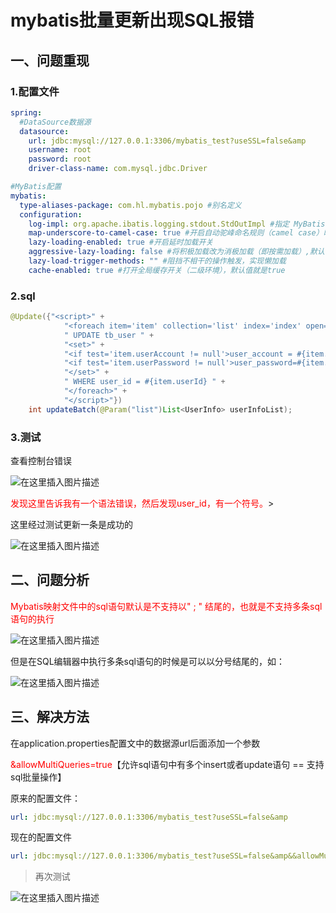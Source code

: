 # mybatis批量更新出现SQL报错

## 一、问题重现

### 1.配置文件

```yaml
spring:
  #DataSource数据源
  datasource:
    url: jdbc:mysql://127.0.0.1:3306/mybatis_test?useSSL=false&amp
    username: root
    password: root
    driver-class-name: com.mysql.jdbc.Driver

#MyBatis配置
mybatis:
  type-aliases-package: com.hl.mybatis.pojo #别名定义
  configuration:
    log-impl: org.apache.ibatis.logging.stdout.StdOutImpl #指定 MyBatis 所用日志的具体实现，未指定时将自动查找
    map-underscore-to-camel-case: true #开启自动驼峰命名规则（camel case）映射
    lazy-loading-enabled: true #开启延时加载开关
    aggressive-lazy-loading: false #将积极加载改为消极加载（即按需加载）,默认值就是false
    lazy-load-trigger-methods: "" #阻挡不相干的操作触发，实现懒加载
    cache-enabled: true #打开全局缓存开关（二级环境），默认值就是true
```

### 2.sql

```java
@Update({"<script>" +
            "<foreach item='item' collection='list' index='index' open='' close='' separator=';'>" +
            " UPDATE tb_user " +
            "<set>" +
            "<if test='item.userAccount != null'>user_account = #{item.userAccount},</if>" +
            "<if test='item.userPassword != null'>user_password=#{item.userPassword}</if>" +
            "</set>" +
            " WHERE user_id = #{item.userId} " +
            "</foreach>" +
            "</script>"})
    int updateBatch(@Param("list")List<UserInfo> userInfoList);
```

### 3.测试

查看控制台错误

![在这里插入图片描述](https://img-blog.csdnimg.cn/c0fb2d732e54400489b09b3f68c206d1.png#pic_center)


<font color ='red'>发现这里告诉我有一个语法错误，然后发现user_id，有一个符号。</font>>

这里经过测试更新一条是成功的

![在这里插入图片描述](https://img-blog.csdnimg.cn/58dc8dee6ae7447ba81a62096745ccf4.png?x-oss-process=image/watermark,type_d3F5LXplbmhlaQ,shadow_50,text_Q1NETiBA5ouS57ud54as5aSc5ZWK,size_20,color_FFFFFF,t_70,g_se,x_16#pic_center)


## 二、问题分析

<font color='red'>Mybatis映射文件中的sql语句默认是不支持以" ; " 结尾的，也就是不支持多条sql语句的执行</font>

![在这里插入图片描述](https://img-blog.csdnimg.cn/426d24f337a34c7684b8df7239ef0839.png?x-oss-process=image/watermark,type_d3F5LXplbmhlaQ,shadow_50,text_Q1NETiBA5ouS57ud54as5aSc5ZWK,size_20,color_FFFFFF,t_70,g_se,x_16#pic_center)


但是在SQL编辑器中执行多条sql语句的时候是可以以分号结尾的，如：

![在这里插入图片描述](https://img-blog.csdnimg.cn/018ccff64e4643d08424056ba49b6a34.png?x-oss-process=image/watermark,type_d3F5LXplbmhlaQ,shadow_50,text_Q1NETiBA5ouS57ud54as5aSc5ZWK,size_19,color_FFFFFF,t_70,g_se,x_16#pic_center)


## 三、解决方法

在application.properties配置文中的数据源url后面添加一个参数

<font color='red'>&allowMultiQueries=true</font>【允许sql语句中有多个insert或者update语句 == 支持sql批量操作】

原来的配置文件：

```yaml
url: jdbc:mysql://127.0.0.1:3306/mybatis_test?useSSL=false&amp
```

现在的配置文件

```yaml
url: jdbc:mysql://127.0.0.1:3306/mybatis_test?useSSL=false&amp&&allowMultiQueries=true
```

> 再次测试

![在这里插入图片描述](https://img-blog.csdnimg.cn/ceba66955c30497193ca5b7d579c2ed5.png#pic_center)